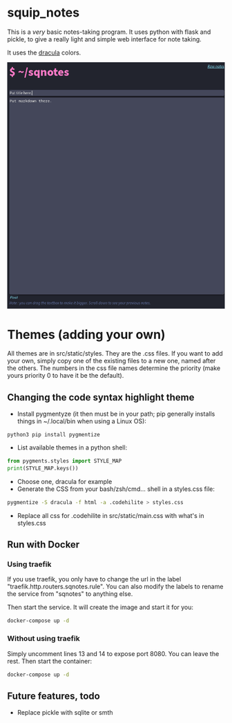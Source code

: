 # squip_notes

This is a *very* basic notes-taking program. It uses python with flask and pickle, to give a really light and simple web interface for note taking.

It uses the [dracula](https://github.com/dracula/dracula-theme) colors.

![Screenshot of the application](./squipnotes.png)

# Themes (adding your own)
All themes are in src/static/styles. They are the .css files. If you want to add your own, simply copy one of the existing files to a new one, named after the others. The numbers in the css file names determine the priority (make yours priority 0 to have it be the default).

## Changing the code syntax highlight theme
* Install pygmentyze (it then must be in your path; pip generally installs things in ~/.local/bin when using a Linux OS): 
```
python3 pip install pygmentize
```
* List available themes in a python shell:
```python
from pygments.styles import STYLE_MAP
print(STYLE_MAP.keys())
```
* Choose one, dracula for example
* Generate the CSS from your bash/zsh/cmd... shell in a styles.css file:
```bash
pygmentize -S dracula -f html -a .codehilite > styles.css
```
* Replace all css for .codehilite in src/static/main.css with what's in styles.css

## Run with Docker
### Using traefik
If you use traefik, you only have to change the url in the label "traefik.http.routers.sqnotes.rule". You can also modify the labels to rename the service from "sqnotes" to anything else.

Then start the service. It will create the image and start it for you:
```bash
docker-compose up -d
```

### Without using traefik
Simply uncomment lines 13 and 14 to expose port 8080. You can leave the rest.
Then start the container:
```bash
docker-compose up -d
```

## Future features, todo
* Replace pickle with sqlite or smth
